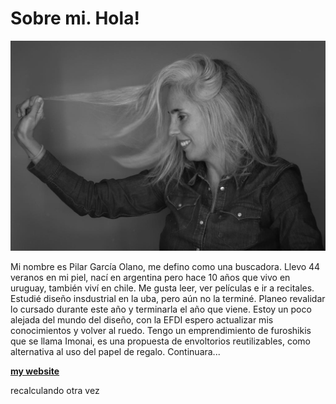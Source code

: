 # Sobre mi. Hola!

![](../images/pilar1.jpg)

Mi nombre es Pilar García Olano, me defino como una buscadora. Llevo 44 veranos en mi piel, nací en argentina pero hace 10 años que vivo en uruguay, también viví en chile. Me gusta leer, ver películas e ir a recitales. Estudié diseño insdustrial en la uba, pero aún no la terminé. Planeo revalidar lo cursado durante este año y terminarla el año que viene. Estoy un poco alejada del mundo del diseño, con la EFDI espero actualizar mis conocimientos y volver al ruedo. Tengo un emprendimiento de furoshikis que se llama Imonai, es una propuesta de envoltorios reutilizables, como alternativa al uso del papel de regalo. Continuara...

 **[my website](https://www.instagram.com/imonai.furo/)**

 recalculando
 otra vez
